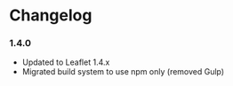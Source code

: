 # Changelog

### 1.4.0
- Updated to Leaflet 1.4.x
- Migrated build system to use npm only (removed Gulp)
